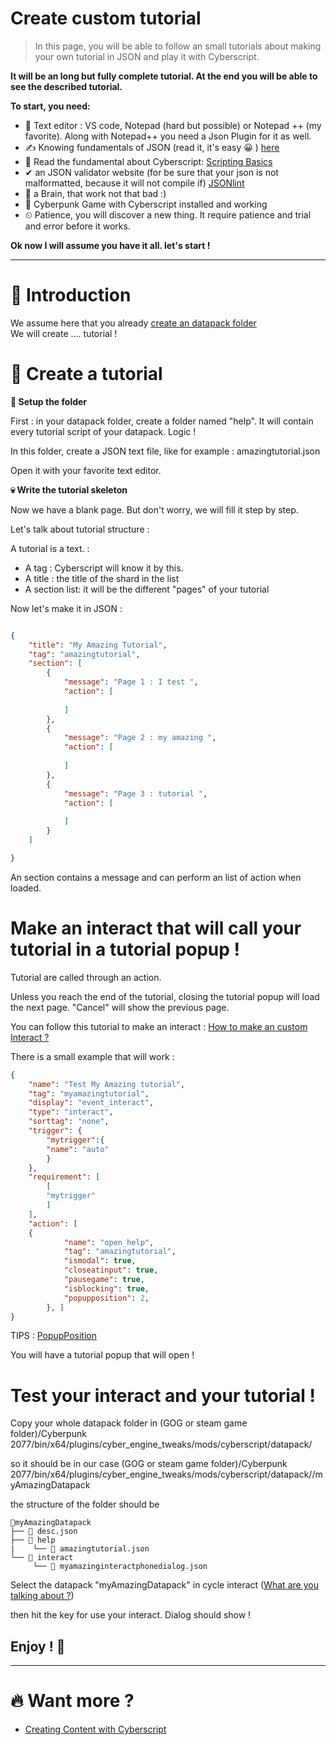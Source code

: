 # Create custom tutorial

> In this page, you will be able to follow an small tutorials about making your own tutorial in JSON and play it with Cyberscript.

**It will be an long but fully complete tutorial. At the end you will be able to see the described tutorial.**

**To start, you need:**
- 📄 Text editor : VS code, Notepad (hard but possible) or Notepad ++ (my favorite). Along with Notepad++ you need a Json Plugin for it as well.
- ✍️ Knowing fundamentals of JSON (read it, it's easy 😀 ) [here](https://www.w3schools.com/js/js_json_intro.asp)
- 💯 Read the fundamental about Cyberscript: [Scripting Basics](scripting-basics.md)
- ✔ an JSON validator website (for be sure that your json is not malformatted, because it will not compile if) [JSONlint](https://jsonlint.com/)
- 🧠 a Brain, that work not that bad :)
- 🥇 Cyberpunk Game with Cyberscript installed and working
- ⏲ Patience, you will discover a new thing. It require patience and trial and error before it works.

**Ok now I will assume you have it all. let's start !**<hr>

# 📁 Introduction

We assume here that you already [create an datapack folder](create-an-datapack-folder.md)
<br>We will create .... tutorial !

# 💬 Create a tutorial

**📂 Setup the folder**

First : in your datapack folder, create a folder named "help". It will contain every tutorial script of your datapack. Logic !

In this folder, create a JSON text file, like for example : amazingtutorial.json

Open it with your favorite text editor.

**💀 Write the tutorial skeleton**

Now we have a blank page. But don't worry, we will fill it step by step.

Let's talk about tutorial structure :

A tutorial is a text. :
- A tag : Cyberscript will know it by this.
- A title : the title of the shard in the list
- A section list:  it will be the different "pages" of your tutorial

Now let's make it in JSON :

```json

{
	"title": "My Amazing Tutorial",
	"tag": "amazingtutorial",
	"section": [
		{
			"message": "Page 1 : I test ",
			"action": [
				
			]
		},
		{
			"message": "Page 2 : my amazing ",
			"action": [
				
			]
		},
		{
			"message": "Page 3 : tutorial ",
			"action": [
				
			]
		}
	]

}

```

An section contains a message and can perform an list of action when loaded.


# Make an interact that will call your tutorial in a tutorial popup !

Tutorial are called through an action. 

Unless you reach the end of the tutorial, closing the tutorial popup will load the next page. "Cancel" will show the previous page.

You can follow this tutorial to make an interact : [How to make an custom Interact ?](create-custom-interact.md)

There is a small example that will work :

```json
{
	"name": "Test My Amazing tutorial",
	"tag": "myamazingtutorial",
	"display": "event_interact",
	"type": "interact",
	"sorttag": "none",
	"trigger": {
		"mytrigger":{
		"name": "auto"
	    }
	},
	"requirement": [
		[
		"mytrigger"
		]
	],
	"action": [
	{
           	"name": "open_help",
			"tag": "amazingtutorial",
			"ismodal": true,
			"closeatinput": true,
			"pausegame": true,
			"isblocking": true,
			"popupposition": 2,
        }, ]
}
```
TIPS : [PopupPosition](https://nativedb.red4ext.com/gamePopupPosition)

You will have a tutorial popup that will open ! 

# Test your interact and your tutorial !

Copy your whole datapack folder in (GOG or steam game folder)/Cyberpunk 2077/bin/x64/plugins/cyber_engine_tweaks/mods/cyberscript/datapack/

so it should be in our case (GOG or steam game folder)/Cyberpunk 2077/bin/x64/plugins/cyber_engine_tweaks/mods/cyberscript/datapack//myAmazingDatapack

the structure of the folder should be


```structure
📂myAmazingDatapack
├── 📃 desc.json
├── 📁 help
|    └── 📃 amazingtutorial.json
└── 📁 interact
     └── 📃 myamazinginteractphonedialog.json
```

Select the datapack "myAmazingDatapack" in cycle interact ([What are you talking about ?](cet-key-binding.md))

then hit the key for use your interact. Dialog should show !

<h2>Enjoy ! 🤠</h2><hr>

# 🔥 Want more ?
- [Creating Content with Cyberscript](creating-content-with-cyberscript.md)